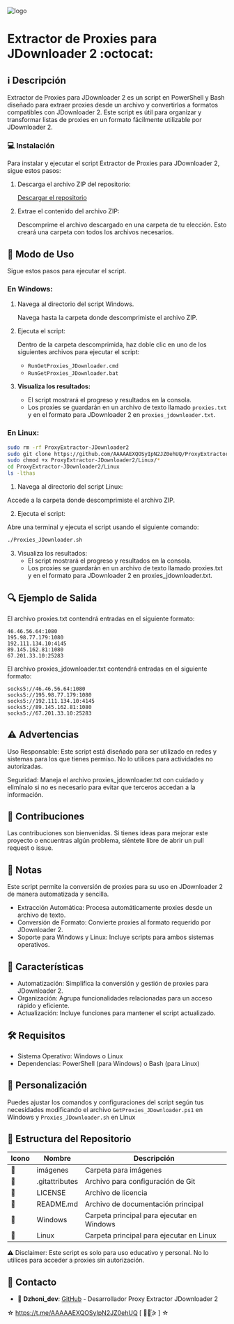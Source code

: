 ﻿![logo](https://github.com/AAAAAEXQOSyIpN2JZ0ehUQ/ProxyExtractor-JDownloader2/blob/main/Imagenes/ProxyExtractor-JDownloader2.png)

# Extractor de Proxies para JDownloader 2 :octocat: 

## :information_source: Descripción
Extractor de Proxies para JDownloader 2 es un script en PowerShell y Bash diseñado 
para extraer proxies desde un archivo y convertirlos a formatos compatibles con 
JDownloader 2. Este script es útil para organizar y transformar listas de proxies 
en un formato fácilmente utilizable por JDownloader 2.

### :computer: Instalación

Para instalar y ejecutar el script Extractor de Proxies para JDownloader 2, sigue estos pasos:

1. Descarga el archivo ZIP del repositorio:

   [Descargar el repositorio](https://github.com/AAAAAEXQOSyIpN2JZ0ehUQ/Proxy-Extractor-JDownloader2/archive/refs/heads/main.zip)

2. Extrae el contenido del archivo ZIP:

   Descomprime el archivo descargado en una carpeta de tu elección. Esto creará una carpeta con todos los archivos necesarios.

## :rocket: Modo de Uso

Sigue estos pasos para ejecutar el script.

### En Windows:

1. Navega al directorio del script Windows.

   Navega hasta la carpeta donde descomprimiste el archivo ZIP. 

2. Ejecuta el script:

   Dentro de la carpeta descomprimida, haz doble clic en uno de los siguientes archivos para ejecutar el script:

   - `RunGetProxies_JDownloader.cmd` 
   - `RunGetProxies_JDownloader.bat` 

3. **Visualiza los resultados:**

   - El script mostrará el progreso y resultados en la consola.
   - Los proxies se guardarán en un archivo de texto llamado `proxies.txt` y en el formato para JDownloader 2 en `proxies_jdownloader.txt`.

### En Linux:

```bash
sudo rm -rf ProxyExtractor-JDownloader2
sudo git clone https://github.com/AAAAAEXQOSyIpN2JZ0ehUQ/ProxyExtractor-JDownloader2.git
sudo chmod +x ProxyExtractor-JDownloader2/Linux/*
cd ProxyExtractor-JDownloader2/Linux
ls -lthas
```

1. Navega al directorio del script Linux:

  Accede a la carpeta donde descomprimiste el archivo ZIP.

2. Ejecuta el script:

  Abre una terminal y ejecuta el script usando el siguiente comando:

```bash
./Proxies_JDownloader.sh
```

3. Visualiza los resultados:
   - El script mostrará el progreso y resultados en la consola.
   - Los proxies se guardarán en un archivo de texto llamado proxies.txt y en el formato para JDownloader 2 en proxies_jdownloader.txt.

## :mag: Ejemplo de Salida

El archivo proxies.txt contendrá entradas en el siguiente formato:

```plaintext
46.46.56.64:1080
195.98.77.179:1080
192.111.134.10:4145
89.145.162.81:1080
67.201.33.10:25283
```

El archivo proxies_jdownloader.txt contendrá entradas en el siguiente formato:

```plaintext
socks5://46.46.56.64:1080
socks5://195.98.77.179:1080
socks5://192.111.134.10:4145
socks5://89.145.162.81:1080
socks5://67.201.33.10:25283
```

## :warning: Advertencias

Uso Responsable: Este script está diseñado para ser utilizado en redes y sistemas para los que tienes permiso. 
No lo utilices para actividades no autorizadas.

Seguridad: Maneja el archivo proxies_jdownloader.txt con cuidado y elimínalo si no es necesario para 
evitar que terceros accedan a la información.

## :star2: Contribuciones

Las contribuciones son bienvenidas. Si tienes ideas para mejorar este proyecto o encuentras 
algún problema, siéntete libre de abrir un pull request o issue.

## :bookmark_tabs: Notas
Este script permite la conversión de proxies para su uso en JDownloader 2 de manera automatizada y sencilla.

- Extracción Automática: Procesa automáticamente proxies desde un archivo de texto.
- Conversión de Formato: Convierte proxies al formato requerido por JDownloader 2.
- Soporte para Windows y Linux: Incluye scripts para ambos sistemas operativos.

## :star2: Características 

- Automatización: Simplifica la conversión y gestión de proxies para JDownloader 2.
- Organización: Agrupa funcionalidades relacionadas para un acceso rápido y eficiente.
- Actualización: Incluye funciones para mantener el script actualizado.

## :hammer_and_wrench: Requisitos 

- Sistema Operativo: Windows o Linux
- Dependencias: PowerShell (para Windows) o Bash (para Linux)

## :memo: Personalización

Puedes ajustar los comandos y configuraciones del script según tus necesidades modificando el 
archivo `GetProxies_JDownloader.ps1` en Windows y `Proxies_JDownloader.sh` en Linux

## :open_file_folder: Estructura del Repositorio

| Icono            | Nombre              | Descripción                                |
|------------------|---------------------|--------------------------------------------|
| :file_folder:    | imágenes            | Carpeta para imágenes                      |
| :page_facing_up: | .gitattributes      | Archivo para configuración de Git          |
| :page_facing_up: | LICENSE             | Archivo de licencia                        |
| :book:           | README.md           | Archivo de documentación principal         |
| :file_folder:    | Windows             | Carpeta principal para ejecutar en Windows |
| :file_folder:    | Linux               | Carpeta principal para ejecutar en Linux   |

:warning: Disclaimer: Este script es solo para uso educativo y personal. No lo utilices para acceder a proxies sin autorización.

## :email: Contacto 
* :busts_in_silhouette: **Dzhoni_dev**: [GitHub](https://github.com/AAAAAEXQOSyIpN2JZ0ehUQ/Wifite-Utility) - Desarrollador Proxy Extractor JDownloader 2

☆ https://t.me/AAAAAEXQOSyIpN2JZ0ehUQ [  ⃘⃤꙰✰ ] ☆
